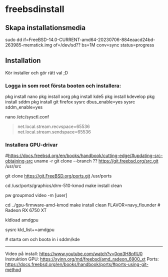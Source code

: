 # freebsdinstall

## Skapa installationsmedia
sudo dd if=FreeBSD-14.0-CURRENT-amd64-20230706-884eaacd24bd-263985-memstick.img of=/dev/sd?? bs=1M conv=sync status=progress

## Installation
Kör installer och gör rätt val ;D

### Logga in som root första booten och installera:
pkg install nano
pkg install xorg
pkg install kde5
pkg install kdevelop
pkg install sddm
pkg install git firefox
sysrc dbus_enable=yes
sysrc sddm_enable=yes

nano /etc/sysctl.conf
>net.local.stream.recvspace=65536
>net.local.stream.sendspace=65536

### Installera GPU-drivar

\#https://docs.freebsd.org/en/books/handbook/cutting-edge/#updating-src-obtaining-src
uname -r
git clone --branch ?? https://git.freebsd.org/src.git /usr/src

git clone https://git.FreeBSD.org/ports.git /usr/ports

cd /usr/ports/graphics/drm-510-kmod
make install clean

pw groupmod video -m [user]

cd ../gpu-firmware-amd-kmod
make install clean FLAVOR=navy_flounder # Radeon RX 6750 XT

kldload amdgpu

sysrc kld_list+=amdgpu

\# starta om och boota in i sddm/kde

-------------
Video på install: https://www.youtube.com/watch?v=0qq3H8pflU0
Instruktion GPU: https://xyinn.org/md/freebsd/amd_radeon_6900_xt
Ports: https://docs.freebsd.org/en/books/handbook/ports/#ports-using-git-method
